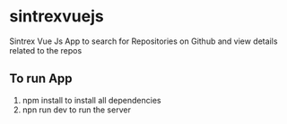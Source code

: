 # sintrexvuejs
Sintrex Vue Js App to search for Repositories on Github and view details related to the repos

## To run App 

1. npm install to install all dependencies
2. npn run dev to run the server
